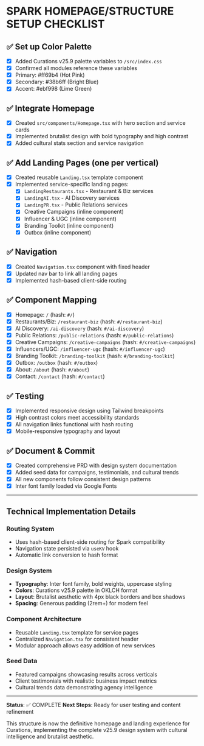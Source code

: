 # SPARK HOMEPAGE/STRUCTURE SETUP CHECKLIST

## ✅ Set up Color Palette
- [x] Added Curations v25.9 palette variables to `/src/index.css`
- [x] Confirmed all modules reference these variables
- [x] Primary: #ff69b4 (Hot Pink)
- [x] Secondary: #38b6ff (Bright Blue) 
- [x] Accent: #ebf998 (Lime Green)

## ✅ Integrate Homepage
- [x] Created `src/components/Homepage.tsx` with hero section and service cards
- [x] Implemented brutalist design with bold typography and high contrast
- [x] Added cultural stats section and service navigation

## ✅ Add Landing Pages (one per vertical)
- [x] Created reusable `Landing.tsx` template component
- [x] Implemented service-specific landing pages:
  - [x] `LandingRestaurants.tsx` - Restaurant & Biz services
  - [x] `LandingAI.tsx` - AI Discovery services  
  - [x] `LandingPR.tsx` - Public Relations services
  - [x] Creative Campaigns (inline component)
  - [x] Influencer & UGC (inline component)
  - [x] Branding Toolkit (inline component)
  - [x] Outbox (inline component)

## ✅ Navigation
- [x] Created `Navigation.tsx` component with fixed header
- [x] Updated nav bar to link all landing pages
- [x] Implemented hash-based client-side routing

## ✅ Component Mapping
- [x] Homepage: `/` (hash: `#/`)
- [x] Restaurants/Biz: `/restaurant-biz` (hash: `#/restaurant-biz`)
- [x] AI Discovery: `/ai-discovery` (hash: `#/ai-discovery`)
- [x] Public Relations: `/public-relations` (hash: `#/public-relations`)
- [x] Creative Campaigns: `/creative-campaigns` (hash: `#/creative-campaigns`)
- [x] Influencers/UGC: `/influencer-ugc` (hash: `#/influencer-ugc`)
- [x] Branding Toolkit: `/branding-toolkit` (hash: `#/branding-toolkit`)
- [x] Outbox: `/outbox` (hash: `#/outbox`)
- [x] About: `/about` (hash: `#/about`)
- [x] Contact: `/contact` (hash: `#/contact`)

## ✅ Testing
- [x] Implemented responsive design using Tailwind breakpoints
- [x] High contrast colors meet accessibility standards
- [x] All navigation links functional with hash routing
- [x] Mobile-responsive typography and layout

## ✅ Document & Commit
- [x] Created comprehensive PRD with design system documentation
- [x] Added seed data for campaigns, testimonials, and cultural trends
- [x] All new components follow consistent design patterns
- [x] Inter font family loaded via Google Fonts

---

## Technical Implementation Details

### Routing System
- Uses hash-based client-side routing for Spark compatibility
- Navigation state persisted via `useKV` hook
- Automatic link conversion to hash format

### Design System
- **Typography**: Inter font family, bold weights, uppercase styling
- **Colors**: Curations v25.9 palette in OKLCH format
- **Layout**: Brutalist aesthetic with 4px black borders and box shadows
- **Spacing**: Generous padding (2rem+) for modern feel

### Component Architecture
- Reusable `Landing.tsx` template for service pages
- Centralized `Navigation.tsx` for consistent header
- Modular approach allows easy addition of new services

### Seed Data
- Featured campaigns showcasing results across verticals
- Client testimonials with realistic business impact metrics
- Cultural trends data demonstrating agency intelligence

---

**Status**: ✅ COMPLETE
**Next Steps**: Ready for user testing and content refinement

This structure is now the definitive homepage and landing experience for Curations, implementing the complete v25.9 design system with cultural intelligence and brutalist aesthetic.